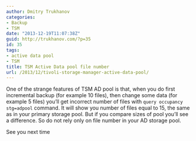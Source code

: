 ```yaml
---
author: Dmitry Trukhanov
categories:
- Backup
- TSM
date: "2013-12-19T11:07:38Z"
guid: http://trukhanov.com/?p=35
id: 35
tags:
- active data pool
- TSM
title: TSM Active Data pool file number
url: /2013/12/tivoli-storage-manager-active-data-pool/
---
```

One of the strange features of TSM AD pool is that, when you do first incremental backup (for example 10 files), then change some data (for example 5 files) you&#8217;ll get incorrect number of files with `query occupancy stg=adpool` command. It will show you number of files equal to 15, the same as in your primary storage pool. But if you compare sizes of pool you&#8217;ll see a difference. So do not rely only on file number in your AD storage pool.
<!--more-->

See you next time